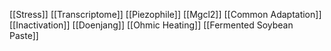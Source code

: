 [[Stress]]
[[Transcriptome]]
[[Piezophile]]
[[Mgcl2]]
[[Common Adaptation]]
[[Inactivation]]
[[Doenjang]]
[[Ohmic Heating]]
[[Fermented Soybean Paste]]
